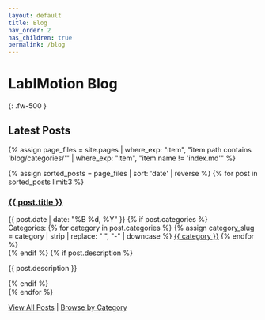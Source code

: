 ```yaml
---
layout: default
title: Blog
nav_order: 2
has_children: true
permalink: /blog
---
```


# LabIMotion Blog

{: .fw-500 }

## Latest Posts

{% assign page_files = site.pages | where_exp: "item", "item.path contains 'blog/categories/'" | where_exp: "item", "item.name != 'index.md'" %}

{% assign sorted_posts = page_files | sort: 'date' | reverse %}
{% for post in sorted_posts limit:3 %}
  <article class="post-preview mb-5">
    <h3>
      <a href="{{ post.url | relative_url }}">{{ post.title }}</a>
    </h3>
    <time datetime="{{ post.date | date_to_xmlschema }}" class="fw-500">{{ post.date | date: "%B %d, %Y" }}</time>
    {% if post.categories %}
      <div class="post-categories mt-2">
        <span class="categories-label">Categories:</span>
        <span class="categories-container">
          {% for category in post.categories %}
            {% assign category_slug = category | strip | replace: " ", "-" | downcase %}
            <a href="{{ '/blog/categories/' | append: category_slug | relative_url }}" class="category-tag">{{ category }}</a>
          {% endfor %}
        </span>
      </div>
    {% endif %}
    {% if post.description %}
      <p class="mt-2">{{ post.description }}</p>
    {% endif %}
  </article>
{% endfor %}

[View All Posts](./archive) | [Browse by Category](./categories)
